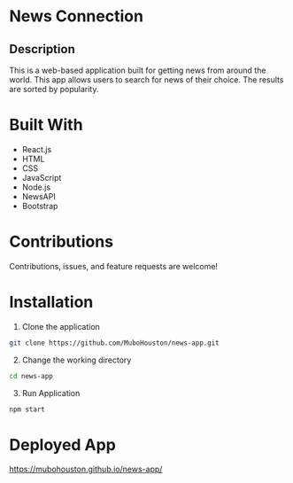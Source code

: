 # News Connection

## Description 
This is a web-based application built for getting news from around the world. This app allows users to search for news of their choice. The results are sorted by popularity. 

# Built With
- React.js
- HTML
- CSS
- JavaScript
- Node.js
- NewsAPI
- Bootstrap

# Contributions 
Contributions, issues, and feature requests are welcome!

# Installation
1. Clone the application
```bash
git clone https://github.com/MuboHouston/news-app.git
```

2. Change the working directory
```bash
cd news-app
```

3. Run Application
```bash
npm start
```

# Deployed App
https://mubohouston.github.io/news-app/